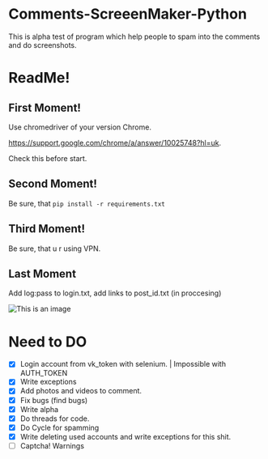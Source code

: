 # Comments-ScreeenMaker-Python
This is alpha test of program which help people to spam into the comments and do screenshots.

# ReadMe!
## First Moment!

Use chromedriver of your version Сhrome. 

https://support.google.com/chrome/a/answer/10025748?hl=uk.

Check this before start.

## Second Moment!
Be sure, that  ```pip install -r requirements.txt```

## Third Moment! 
Be sure, that u r using VPN. 

## Last Moment

Add log:pass to login.txt, add links to post_id.txt (in proccesing)

![This is an image](https://arthive.net/res/media/img/orig/work/6e8/339768.png)

# Need to DO

- [x] Login account from vk_token with selenium. | Impossible with AUTH_TOKEN
- [x] Write exceptions
- [x] Add photos and videos to comment. 
- [x] Fix bugs (find bugs) 
- [x] Write alpha
- [x] Do threads for code.
- [x] Do Cycle for spamming
- [x] Write deleting used accounts and write exceptions for this shit. 
- [ ] Captcha! Warnings 
